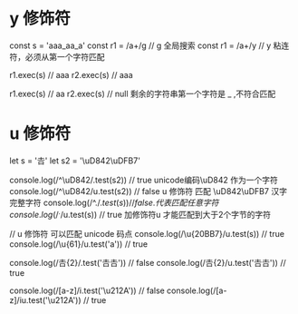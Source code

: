 # y 修饰符

const s = 'aaa_aa_a'
const r1 = /a+/g    // g 全局搜索
const r1 = /a+/y    // y 粘连符，必须从第一个字符匹配

r1.exec(s)   // aaa
r2.exec(s)   // aaa

r1.exec(s)   // aa
r2.exec(s)   // null  剩余的字符串第一个字符是 _  ,不符合匹配

# u 修饰符

let s = '𠮷'
let s2 = '\uD842\uDFB7'

console.log(/^\uD842/.test(s2))   // true  unicode编码\uD842 作为一个字符
console.log(/^\uD842/u.test(s2))  // false  u 修饰符 匹配 \uD842\uDFB7 汉字完整字符
console.log(/^.$/.test(s)) // false   . 代表匹配任意字符 
console.log(/^.$/u.test(s)) // true 加修饰符u 才能匹配到大于2个字节的字符

// u 修饰符 可以匹配 unicode 码点
console.log(/\u{20BB7}/u.test(s))  // true
console.log(/\u{61}/u.test('a'))   // true

console.log(/𠮷{2}/.test('𠮷𠮷'))   // false
console.log(/𠮷{2}/u.test('𠮷𠮷'))  // true

console.log(/[a-z]/i.test('\u212A'))   // false
console.log(/[a-z]/iu.test('\u212A'))  // true